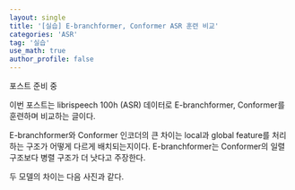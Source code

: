 ```yaml
---
layout: single
title: '[실습] E-branchformer, Conformer ASR 훈련 비교'
categories: 'ASR'
tag: '실습'
use_math: true
author_profile: false
---
```


포스트 준비 중

이번 포스트는 librispeech 100h (ASR) 데이터로 E-branchformer, Conformer를 훈련하며 비교하는 글이다.

E-branchformer와 Conformer 인코더의 큰 차이는 local과 global feature를 처리하는 구조가 어떻게 다르게 배치되는지이다. E-branchformer는 Conformer의 일렬 구조보다 병렬 구조가 더 낫다고 주장한다.

두 모델의 차이는 다음 사진과 같다.

